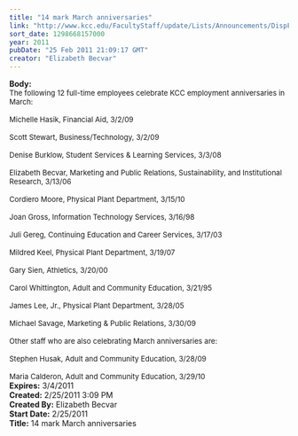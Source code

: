 ```yaml
---
title: "14 mark March anniversaries"
link: "http://www.kcc.edu/FacultyStaff/update/Lists/Announcements/DispForm.aspx?ID=142"
sort_date: 1298668157000
year: 2011
pubDate: "25 Feb 2011 21:09:17 GMT"
creator: "Elizabeth Becvar"
---
```


<div><b>Body:</b> <div class=ExternalClassF24FE4D2B5B9414C8AB9516DFF6581D4><div><font size=2>The following 12 full-time employees celebrate KCC employment anniversaries in March:</font></div><font size=2>
<div><br>Michelle Hasik, Financial Aid, 3/2/09</div>
<div><br>Scott Stewart, Business/Technology, 3/2/09</div>
<div><br>Denise Burklow, Student Services &amp; Learning Services, 3/3/08</div>
<div><br>Elizabeth Becvar, Marketing and Public Relations, Sustainability, and Institutional Research, 3/13/06</div>
<div><br>Cordiero Moore, Physical Plant Department, 3/15/10</div>
<div><br>Joan Gross, Information Technology Services, 3/16/98</div>
<div><br>Juli Gereg, Continuing Education and Career Services, 3/17/03</div>
<div><br>Mildred Keel, Physical Plant Department, 3/19/07</div>
<div><br>Gary Sien, Athletics, 3/20/00</div>
<div><br>Carol Whittington, Adult and Community Education, 3/21/95 </div>
<div><br>James Lee, Jr., Physical Plant Department, 3/28/05 </div>
<div><br>Michael Savage, Marketing &amp; Public Relations, 3/30/09</div>
<div><br>Other staff who are also celebrating March anniversaries are:</div>
<div><br>Stephen Husak, Adult and Community Education, 3/28/09</div>
<div><br>Maria Calderon, Adult and Community Education, 3/29/10<br></div></font></div></div>
<div><b>Expires:</b> 3/4/2011</div>
<div><b>Created:</b> 2/25/2011 3:09 PM</div>
<div><b>Created By:</b> Elizabeth Becvar</div>
<div><b>Start Date:</b> 2/25/2011</div>
<div><b>Title:</b> 14 mark March anniversaries</div>
